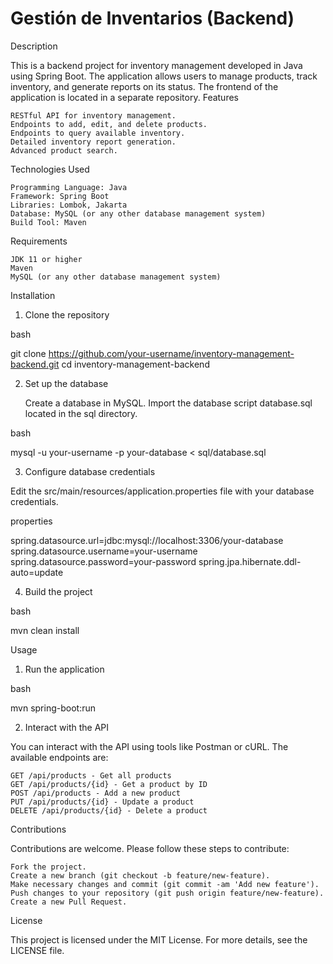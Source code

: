 # Gestión de Inventarios (Backend)

Description

This is a backend project for inventory management developed in Java using Spring Boot. The application allows users to manage products, track inventory, and generate reports on its status. The frontend of the application is located in a separate repository.
Features

    RESTful API for inventory management.
    Endpoints to add, edit, and delete products.
    Endpoints to query available inventory.
    Detailed inventory report generation.
    Advanced product search.

Technologies Used

    Programming Language: Java
    Framework: Spring Boot
    Libraries: Lombok, Jakarta
    Database: MySQL (or any other database management system)
    Build Tool: Maven

Requirements

    JDK 11 or higher
    Maven
    MySQL (or any other database management system)

Installation
1. Clone the repository

bash

git clone https://github.com/your-username/inventory-management-backend.git
cd inventory-management-backend

2. Set up the database

    Create a database in MySQL.
    Import the database script database.sql located in the sql directory.

bash

mysql -u your-username -p your-database < sql/database.sql

3. Configure database credentials

Edit the src/main/resources/application.properties file with your database credentials.

properties

spring.datasource.url=jdbc:mysql://localhost:3306/your-database
spring.datasource.username=your-username
spring.datasource.password=your-password
spring.jpa.hibernate.ddl-auto=update

4. Build the project

bash

mvn clean install

Usage
1. Run the application

bash

mvn spring-boot:run

2. Interact with the API

You can interact with the API using tools like Postman or cURL. The available endpoints are:

    GET /api/products - Get all products
    GET /api/products/{id} - Get a product by ID
    POST /api/products - Add a new product
    PUT /api/products/{id} - Update a product
    DELETE /api/products/{id} - Delete a product

Contributions

Contributions are welcome. Please follow these steps to contribute:

    Fork the project.
    Create a new branch (git checkout -b feature/new-feature).
    Make necessary changes and commit (git commit -am 'Add new feature').
    Push changes to your repository (git push origin feature/new-feature).
    Create a new Pull Request.

License

This project is licensed under the MIT License. For more details, see the LICENSE file.

